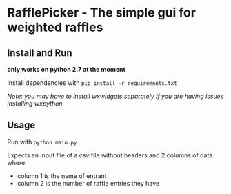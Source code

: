 # RafflePicker - The simple gui for weighted raffles

## Install and Run

**only works on python 2.7 at the moment**

Install dependencies with `pip install -r requirements.txt`

_Note: you may have to install wxwidgets separately if you are having issues installing wxpython_


## Usage

Run with `python main.py`

Expects an input file of a csv file without headers and 2 columns of data where:
* column 1 is the name of entrant
* column 2 is the number of raffle entries they have
